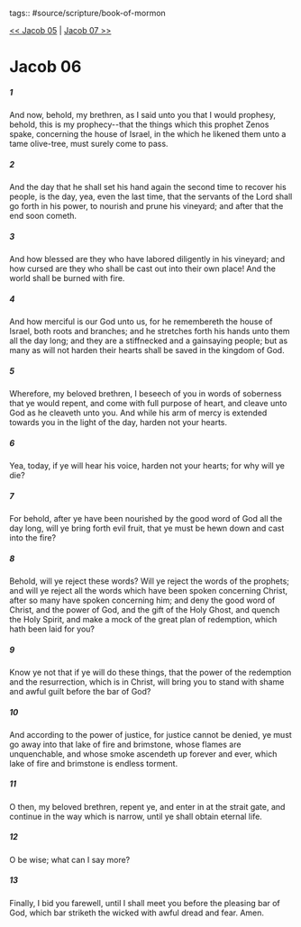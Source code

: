 tags:: #source/scripture/book-of-mormon

[<< Jacob 05](book-of-mormon/03_Jacob/Jacob_05.md) | [Jacob 07 >>](book-of-mormon/03_Jacob/Jacob_07.md)

# Jacob 06

##### 1

And now, behold, my brethren, as I said unto you that I would prophesy, behold, this is my prophecy--that the things which this prophet Zenos spake, concerning the house of Israel, in the which he likened them unto a tame olive-tree, must surely come to pass.

##### 2

And the day that he shall set his hand again the second time to recover his people, is the day, yea, even the last time, that the servants of the Lord shall go forth in his power, to nourish and prune his vineyard; and after that the end soon cometh.

##### 3

And how blessed are they who have labored diligently in his vineyard; and how cursed are they who shall be cast out into their own place! And the world shall be burned with fire.

##### 4

And how merciful is our God unto us, for he remembereth the house of Israel, both roots and branches; and he stretches forth his hands unto them all the day long; and they are a stiffnecked and a gainsaying people; but as many as will not harden their hearts shall be saved in the kingdom of God.

##### 5

Wherefore, my beloved brethren, I beseech of you in words of soberness that ye would repent, and come with full purpose of heart, and cleave unto God as he cleaveth unto you. And while his arm of mercy is extended towards you in the light of the day, harden not your hearts.

##### 6

Yea, today, if ye will hear his voice, harden not your hearts; for why will ye die?

##### 7

For behold, after ye have been nourished by the good word of God all the day long, will ye bring forth evil fruit, that ye must be hewn down and cast into the fire?

##### 8

Behold, will ye reject these words? Will ye reject the words of the prophets; and will ye reject all the words which have been spoken concerning Christ, after so many have spoken concerning him; and deny the good word of Christ, and the power of God, and the gift of the Holy Ghost, and quench the Holy Spirit, and make a mock of the great plan of redemption, which hath been laid for you?

##### 9

Know ye not that if ye will do these things, that the power of the redemption and the resurrection, which is in Christ, will bring you to stand with shame and awful guilt before the bar of God?

##### 10

And according to the power of justice, for justice cannot be denied, ye must go away into that lake of fire and brimstone, whose flames are unquenchable, and whose smoke ascendeth up forever and ever, which lake of fire and brimstone is endless torment.

##### 11

O then, my beloved brethren, repent ye, and enter in at the strait gate, and continue in the way which is narrow, until ye shall obtain eternal life.

##### 12

O be wise; what can I say more?

##### 13

Finally, I bid you farewell, until I shall meet you before the pleasing bar of God, which bar striketh the wicked with awful dread and fear. Amen.
